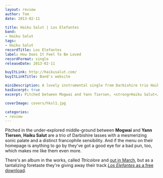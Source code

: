 ```yaml
---
layout: review
author: Tom
date: 2013-02-11

title: Haiku Salut | Los Elefantes
band:
- Haiku Salut
tags:
- Haiku Salut
recordTitle: Los Elefantes
label: How Does It Feel To Be Loved
recordFormat: single
releaseDate: 2013-02-11

buyItLink: http://haikusalut.com/
buyItLinkTitle: Band's website

miniDescription: A lovely instrumental single from Darbishire trio Haiku Salut.
hasExcerpt: true
excerpt: Pitched between Mogwai and Yann Tiersen, <strong>Haiku Salut</strong> are a trio of Darbishire lasses with a mesmerizing sonic palate and a distinct francophile sensibility.

coverImage: covers/hksl1.jpg

categories:
- review
---
```


Pitched in the under-explored middle-ground between **Mogwai** and **Yann Tiersen**, **Haiku Salut** are a trio of Darbishire lasses with a mesmerizing sonic palate and a distinct francophile sensibility. And if the menu on their homepage is anything to go by they've got a good eye for a bad pun, too, which makes me like them even more.

There's an album in the works, called *Ttricolore* and [out in March](http://www.howdoesitfeel.co.uk/haikushop.html), but as a tantalizing foretaste they're giving away their track [*Los Elefantes* as a free download](http://www.howdoesitfeel.co.uk/hdiflabel.html).

